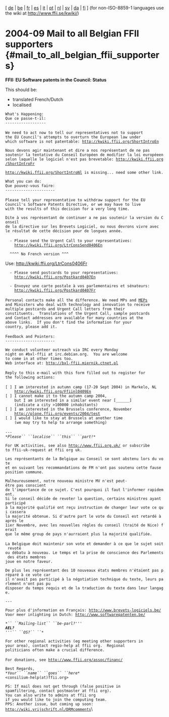 \[ [ de](FfiiMail0408De "wikilink") \| [ be](FfiiMail0408De "wikilink")
\| [ fr](FfiiMail0408Fr "wikilink") \| [ es](FfiiMail0408Es "wikilink")
\| [ it](FfiiMail0408It "wikilink") \| [ pt](FfiiMail0408Pt "wikilink")
\| [ nl](FfiiMail0408Nl "wikilink") \| [ sv](FfiiMail0408Sv "wikilink")
\| [ da](FfiiMail0408Da "wikilink") \| [ fi](FfiiMail0408Fi "wikilink")
\] (for non-ISO-8859-1 languages use the wiki at
<http://www.ffii.se/kwiki/>)

# 2004-09 Mail to all Belgian FFII supporters {#mail_to_all_belgian_ffii_supporters}

**FFII: EU Software patents in the Council: Status**

This should be:

-   translated French/Dutch
-   localised

`What's Happening:`\
`Que ce passe-t-il:`\
`------------------`\
\
`We need to act now to tell our representatives not to support`\
`the EU Council's attempts to overturn the European law under`\
`which software is not patentable: `[`http://kwiki.ffii.org/ShortIntroEn`](http://kwiki.ffii.org/ShortIntroEn)

`Nous devons agir maintenant et dire a nos représentant de ne pas`\
`soutenir la tentative du Conseil Européen de modifier la loi européeen`\
`selon laquelle le logiciel n'est pas brevetable: `[`http://kwiki.ffii.org/ShortIntroFr`](http://kwiki.ffii.org/ShortIntroFr)

[`http://kwiki.ffii.org/ShortIntroNl`](http://kwiki.ffii.org/ShortIntroNl)` is missing... need some other link.`

`What you can do:`\
`Que pouvez-vous faire:`\
`----------------------`\
\
`Please tell your representative to withdraw support for the EU`\
`Council's Software Patents Directive, or we may have to live`\
`with the results of this decision for a very long time.`

`Dite à vos représentant de continuer a ne pas soutenir la version du Conseil`\
`de la directive sur les Brevets Logiciel, ou nous devrons vivre avec`\
`le résultat de cette décision pour de longues année.`\
\
`  - Please send the Urgent Call to your representatives:`\
`    `[`http://kwiki.ffii.org/LtrConsSend0406En`](http://kwiki.ffii.org/LtrConsSend0406En)

`  ^^^^ No French version ^^^`

Use: <http://kwiki.ffii.org/LtrCons0406Fr>

`  - Please send postcards to your representatives:`\
`    `[`http://kwiki.ffii.org/Postkard0407En`](http://kwiki.ffii.org/Postkard0407En)

`  - Envoyez une carte postale à vos parlementaires et sénateurs:`\
`    `[`http://kwiki.ffii.org/Postkard0407Fr`](http://kwiki.ffii.org/Postkard0407Fr)\
\
`Personal contacts make all the difference. We need MPs and `[`MEPs`](MEPs "wikilink")\
`and Ministers who deal with technology and innovation to receive`\
`multiple postcards and Urgent Call letters from their`\
`constituents.  Translations of the Urgent Call, sample postcards`\
`and Contact addresses are available for many countries at the`\
`above links.  If you don't find the information for your`\
`country, please add it.`\
\
`Feedback and Pointers:`\
`----------------------`

`We conduct volunteer outreach via IRC every Monday `\
`night on #bxl-ffii at irc.debian.org.  You are welcome `\
`to come in at other times too.`\
`Web interface at: `[`http://bxl-ffii.miernik.ctnet.pl`](http://bxl-ffii.miernik.ctnet.pl)\
\
`Reply to this e-mail with this form filled out to register for`\
`the following actions:`\
\
`[ ] I am interested in autumn camp (17-20 Sept 2004) in Markelo, NL`\
`    `[`http://kwiki.ffii.org/Ffiinl0409En`](http://kwiki.ffii.org/Ffiinl0409En)\
`[ ] I cannot make it to the autumn camp 2004,`\
`    but I am interested in a similar event near [______]`\
`    (indicate a city >100000 inhabitants)`\
`[ ] I am interested in the Brussels conference, November`\
`    `[`http://plone.ffii.org/events/2004/test`](http://plone.ffii.org/events/2004/test)\
`[ ] I would like to stay at Brussels at another time`\
`    (we may try to help to arrange something)`\
\
`---`\
*`*Please`` ``localise`` ``this`` ``part!*`*

`For UK activities, see also `[`http://www.ffii.org.uk/`](http://www.ffii.org.uk/)` or subscribe`\
`to ffii-uk-request at ffii org uk.`

`Les représentants de la Belgique au Conseil se sont abstenu lors du vote`\
`et en suivant les recommandations de FM n'ont pas soutenu cette fause`\
`position commune.`

`Malheureusement, notre nouveau ministre MV n'est peut-être pas conscient`\
`de l'importance de ce sujet. C'est pourquoi il faut l'informer rapidement.`\
`Si le conseil décide de revoter la question, certains ministres ayant participé`\
`à la majorité qualifié ont reçu instruction de changer leur vote ce qui cassera`\
`la majorité obtenue. Si d'autre part le vote du Conseil est retardé à après le`\
`1ier Novembre, avec les nouvelles règles du conseil (traité de Nice) ferait`\
`que le même group de pays n'aurraient plus la majorité qualifiée.`\
\
`La Belgique doit maintenir son vote et demander à ce que le sujet soit revoté`\
`ou débatu à nouveau. Le temps et la prise de conscience des Parlements des états membres`\
`joue en notre faveur.`

`De plus les représentant des 10 nouveaux états membres n'étaient pas préparé à ce vote car`\
`il n'avait pas participé à la négotiation technique du texte, leurs parlement n'ont pas pu`\
`disposer du temps requis et de la traduction du texte dans leur langage.`

`---`

`Pour plus d'information en Français: `[`http://www.brevets-logiciels.be/`](http://www.brevets-logiciels.be/)\
`Voor meer inlighting in Dutch: `[`http://www.softwarepatenten.be/`](http://www.softwarepatenten.be/)

*`*`` ``Mailing-list`` ``be-parl?`*`'''`\
***`AEL?`***\
`''`*`'`` ``OS?`` ``*`*

`For other regional activities (eg meeting other supporters in`\
`your area), contact regio-help at ffii org.  Regional`\
`politicians often make a crucial difference.`\
\
`For donations, see `[`http://www.ffii.org/assoc/financ/`](http://www.ffii.org/assoc/financ/)

`Best Regards,`\
*`*Your`` ``name`` ``goes`` ``here*`*\
`<consilium-help(at)ffii.org>`

`PS: If mail does not get through (false positive in `\
`spamfiltering, contact postmaster at ffii org).`\
`You can also write to admins at ffii org`\
`if you would like to join the computing team.`\
`PPS: Another issue, but coming up soon: `\
[`http://wiki.vrijschrift.nl/DRMcomments`](http://wiki.vrijschrift.nl/DRMcomments)\
